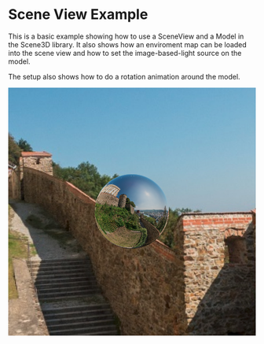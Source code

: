 # Scene View Example

This is a basic example showing how to use a SceneView and a Model in the Scene3D library.
It also shows how an enviroment map can be loaded into the scene view and how to set the image-based-light source on the model.

The setup also shows how to do a rotation animation around the model.

![](./scene-view.png)
